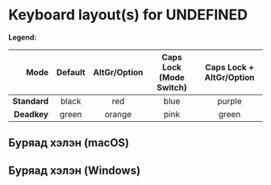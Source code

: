 # Keyboard layout(s) for __UNDEFINED__

**Legend:**

| Mode       | Default | AltGr/Option | Caps Lock (Mode Switch) | Caps Lock + AltGr/Option |
| ----------:|:-------:|:------------:|:-----------------------:|:------------------------:|
|**Standard**| black   | red          | blue                    | purple                   |
|**Deadkey** | green   | orange       | pink                    | green                    |


## Буряад хэлэн (macOS)

  

## Буряад хэлэн (Windows)

  
